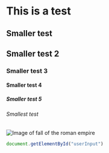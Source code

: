 # This is a test
## Smaller test
## Smaller test 2
### Smaller test 3
#### Smaller test 4
##### Smaller test 5
###### Smallest test

![Image of fall of the roman empire](https://www.dailyartmagazine.com/wp-content/uploads/2022/01/Cole_Thomas_The_Course_of_Empire_Destruction_1836-1024x635.jpeg)

```js 
document.getElementById("userInput")
```
